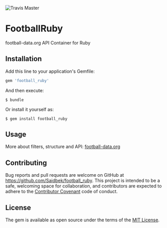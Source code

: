 ![Travis Master](https://travis-ci.org/Saidbek/football_ruby.svg?branch=master)
# FootballRuby

football-data.org API Container for Ruby

## Installation

Add this line to your application's Gemfile:

```ruby
gem 'football_ruby'
```

And then execute:

    $ bundle

Or install it yourself as:

    $ gem install football_ruby

## Usage

More about filters, structure and API: [football-data.org](http://api.football-data.org/documentation)

## Contributing

Bug reports and pull requests are welcome on GitHub at https://github.com/Saidbek/football_ruby. This project is intended to be a safe, welcoming space for collaboration, and contributors are expected to adhere to the [Contributor Covenant](http://contributor-covenant.org) code of conduct.


## License

The gem is available as open source under the terms of the [MIT License](http://opensource.org/licenses/MIT).
